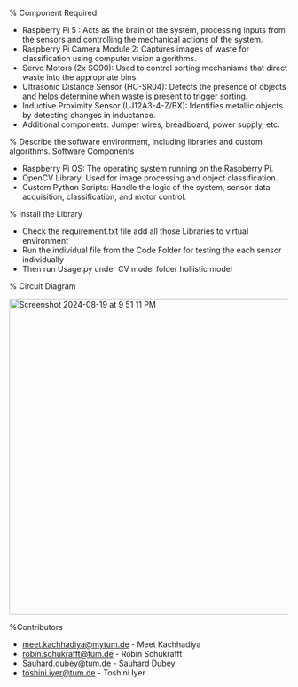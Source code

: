 % Component Required
- Raspberry Pi 5 : Acts as the brain of the system, processing inputs from the sensors and controlling the mechanical actions of the system.
- Raspberry Pi Camera Module 2: Captures images of waste for classification using computer vision algorithms.
- Servo Motors (2x SG90): Used to control sorting mechanisms that direct waste into the appropriate bins.
- Ultrasonic Distance Sensor (HC-SR04): Detects the presence of objects and helps determine when waste is present to trigger sorting.
- Inductive Proximity Sensor (LJ12A3-4-Z/BX): Identifies metallic objects by detecting changes in inductance.
- Additional components: Jumper wires, breadboard, power supply, etc.

% Describe the software environment, including libraries and custom algorithms.
  Software Components
- Raspberry Pi OS: The operating system running on the Raspberry Pi.
- OpenCV Library: Used for image processing and object classification.
- Custom Python Scripts: Handle the logic of the system, sensor data acquisition, classification, and motor control.

% Install the Library
- Check the requirement.txt file add all those Libraries to virtual environment
- Run the individual file from the Code Folder for testing the each sensor individually
- Then run Usage.py under CV model folder hollistic model

% Circuit Diagram

<img width="569" alt="Screenshot 2024-08-19 at 9 51 11 PM" src="https://github.com/user-attachments/assets/adc1b11b-f134-4a21-a2f7-f1a83017787e">

%Contributors
- meet.kachhadiya@mytum.de - Meet Kachhadiya
- robin.schukrafft@tum.de - Robin Schukrafft
- Sauhard.dubey@tum.de - Sauhard Dubey
- toshini.iyer@tum.de - Toshini Iyer
